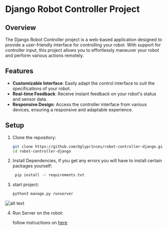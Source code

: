 # Django Robot Controller Project

## Overview
The Django Robot Controller project is a web-based application designed to provide a user-friendly interface for controlling your robot. With support for controller input, this project allows you to effortlessly maneuver your robot and perform various actions remotely.

## Features
- **Customizable Interface**: Easily adapt the control interface to suit the specifications of your robot.
- **Real-time Feedback**: Receive instant feedback on your robot's status and sensor data.
- **Responsive Design**: Access the controller interface from various devices, ensuring a responsive and adaptable experience.


## Setup
1. Clone the repository:
   ```bash
   git clone https://github.com/Uglypr1nces/robot-controller-django.git
   cd robot-controller-django

2. Install Dependencies, if you get any errors you will have to install certain packages yourself:
   ```bash
    pip install -r requirements.txt

3. start project:
   ```bash
   python3 manage.py runserver


![alt text](main_controller/static/a.jpg)

4. Run Server on the robot:

   follow instructions on <a href="https://github.com/Uglypr1nces/piserver">here</a>



